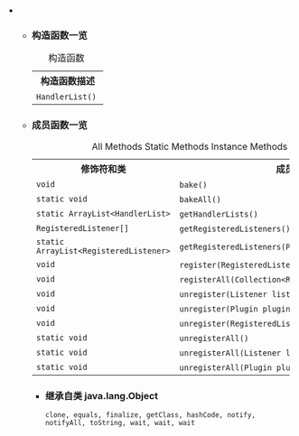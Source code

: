 <div class="summary">
<ul class="blockList">
<li class="blockList">
<!-- ======== CONSTRUCTOR SUMMARY ======== -->
<ul class="blockList">
<li class="blockList"><a name="constructor.summary">
<!--   -->
</a>
<h3>构造函数一览</h3>
<table class="memberSummary" border="0" cellpadding="3" cellspacing="0" summary="Constructor Summary table, listing constructors, and an explanation">
<caption><span>构造函数</span><span class="tabEnd"> </span></caption>
<tr>
<th>构造函数描述</th>
</tr>
<tr class="altColor">
<td class="colOne"><code><span class="memberNameLink"><a >HandlerList</a></span>()</code> </td>
</tr>
</table>
</li>
</ul>
<!-- ========== METHOD SUMMARY =========== -->
<ul class="blockList">
<li class="blockList"><a name="method.summary">
<!--   -->
</a>
<h3>成员函数一览</h3>
<table class="memberSummary" border="0" cellpadding="3" cellspacing="0" summary="Method Summary table, listing methods, and an explanation">
<caption><span id="t0" class="activeTableTab"><span>All Methods</span><span class="tabEnd"> </span></span><span id="t1" class="tableTab"><span><a >Static Methods</a></span><span class="tabEnd"> </span></span><span id="t2" class="tableTab"><span><a >Instance Methods</a></span><span class="tabEnd"> </span></span><span id="t4" class="tableTab"><span><a >Concrete Methods</a></span><span class="tabEnd"> </span></span></caption>
<tr>
<th>修饰符和类</th>
<th>成员函数描述</th>
</tr>
<tr id="i0" class="altColor">
<td class="colFirst"><code>void</code></td>
<td class="colLast"><code><span class="memberNameLink"><a >bake</a></span>()</code> </td>
</tr>
<tr id="i1" class="rowColor">
<td class="colFirst"><code>static void</code></td>
<td class="colLast"><code><span class="memberNameLink"><a >bakeAll</a></span>()</code> </td>
</tr>
<tr id="i2" class="altColor">
<td class="colFirst"><code>static <a  title="class or interface in java.util">ArrayList</a>&lt;<a  title="class in cn.nukkit.event">HandlerList</a>&gt;</code></td>
<td class="colLast"><code><span class="memberNameLink"><a >getHandlerLists</a></span>()</code> </td>
</tr>
<tr id="i3" class="rowColor">
<td class="colFirst"><code><a  title="class in cn.nukkit.plugin">RegisteredListener</a>[]</code></td>
<td class="colLast"><code><span class="memberNameLink"><a >getRegisteredListeners</a></span>()</code> </td>
</tr>
<tr id="i4" class="altColor">
<td class="colFirst"><code>static <a  title="class or interface in java.util">ArrayList</a>&lt;<a  title="class in cn.nukkit.plugin">RegisteredListener</a>&gt;</code></td>
<td class="colLast"><code><span class="memberNameLink"><a >getRegisteredListeners</a></span>(<a  title="interface in cn.nukkit.plugin">Plugin</a> plugin)</code> </td>
</tr>
<tr id="i5" class="rowColor">
<td class="colFirst"><code>void</code></td>
<td class="colLast"><code><span class="memberNameLink"><a >register</a></span>(<a  title="class in cn.nukkit.plugin">RegisteredListener</a> listener)</code> </td>
</tr>
<tr id="i6" class="altColor">
<td class="colFirst"><code>void</code></td>
<td class="colLast"><code><span class="memberNameLink"><a >registerAll</a></span>(<a  title="class or interface in java.util">Collection</a>&lt;<a  title="class in cn.nukkit.plugin">RegisteredListener</a>&gt; listeners)</code> </td>
</tr>
<tr id="i7" class="rowColor">
<td class="colFirst"><code>void</code></td>
<td class="colLast"><code><span class="memberNameLink"><a >unregister</a></span>(<a  title="interface in cn.nukkit.event">Listener</a> listener)</code> </td>
</tr>
<tr id="i8" class="altColor">
<td class="colFirst"><code>void</code></td>
<td class="colLast"><code><span class="memberNameLink"><a >unregister</a></span>(<a  title="interface in cn.nukkit.plugin">Plugin</a> plugin)</code> </td>
</tr>
<tr id="i9" class="rowColor">
<td class="colFirst"><code>void</code></td>
<td class="colLast"><code><span class="memberNameLink"><a >unregister</a></span>(<a  title="class in cn.nukkit.plugin">RegisteredListener</a> listener)</code> </td>
</tr>
<tr id="i10" class="altColor">
<td class="colFirst"><code>static void</code></td>
<td class="colLast"><code><span class="memberNameLink"><a >unregisterAll</a></span>()</code> </td>
</tr>
<tr id="i11" class="rowColor">
<td class="colFirst"><code>static void</code></td>
<td class="colLast"><code><span class="memberNameLink"><a >unregisterAll</a></span>(<a  title="interface in cn.nukkit.event">Listener</a> listener)</code> </td>
</tr>
<tr id="i12" class="altColor">
<td class="colFirst"><code>static void</code></td>
<td class="colLast"><code><span class="memberNameLink"><a >unregisterAll</a></span>(<a  title="interface in cn.nukkit.plugin">Plugin</a> plugin)</code> </td>
</tr>
</table>
<ul class="blockList">
<li class="blockList"><a name="methods.inherited.from.class.java.lang.Object">
<!--   -->
</a>
<h3>继承自类 java.lang.<a  title="class or interface in java.lang">Object</a></h3>
<code><a  title="class or interface in java.lang">clone</a>, <a  title="class or interface in java.lang">equals</a>, <a  title="class or interface in java.lang">finalize</a>, <a  title="class or interface in java.lang">getClass</a>, <a  title="class or interface in java.lang">hashCode</a>, <a  title="class or interface in java.lang">notify</a>, <a  title="class or interface in java.lang">notifyAll</a>, <a  title="class or interface in java.lang">toString</a>, <a  title="class or interface in java.lang">wait</a>, <a  title="class or interface in java.lang">wait</a>, <a  title="class or interface in java.lang">wait</a></code></li>
</ul>
</li>
</ul>
</li>
</ul>
</div>
